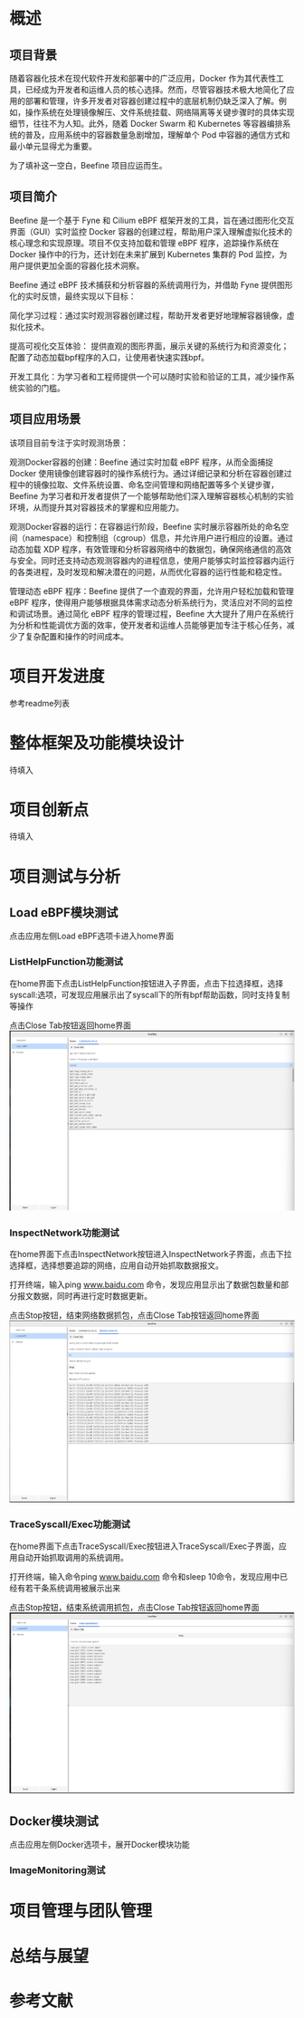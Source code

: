 # 概述
## 项目背景
随着容器化技术在现代软件开发和部署中的广泛应用，Docker 作为其代表性工具，已经成为开发者和运维人员的核心选择。然而，尽管容器技术极大地简化了应用的部署和管理，许多开发者对容器创建过程中的底层机制仍缺乏深入了解。例如，操作系统在处理镜像解压、文件系统挂载、网络隔离等关键步骤时的具体实现细节，往往不为人知。此外，随着 Docker Swarm 和 Kubernetes 等容器编排系统的普及，应用系统中的容器数量急剧增加，理解单个 Pod 中容器的通信方式和最小单元显得尤为重要。

为了填补这一空白，Beefine 项目应运而生。

## 项目简介
Beefine 是一个基于 Fyne 和 Cilium eBPF 框架开发的工具，旨在通过图形化交互界面（GUI）实时监控 Docker 容器的创建过程，帮助用户深入理解虚拟化技术的核心理念和实现原理。项目不仅支持加载和管理 eBPF 程序，追踪操作系统在 Docker 操作中的行为，还计划在未来扩展到 Kubernetes 集群的 Pod 监控，为用户提供更加全面的容器化技术洞察。

Beefine 通过 eBPF 技术捕获和分析容器的系统调用行为，并借助 Fyne 提供图形化的实时反馈，最终实现以下目标：

简化学习过程：通过实时观测容器创建过程，帮助开发者更好地理解容器镜像，虚拟化技术。

提高可视化交互体验： 提供直观的图形界面，展示关键的系统行为和资源变化；配置了动态加载bpf程序的入口，让使用者快速实践bpf。

开发工具化：为学习者和工程师提供一个可以随时实验和验证的工具，减少操作系统实验的门槛。

## 项目应用场景
该项目目前专注于实时观测场景：

观测Docker容器的创建：Beefine 通过实时加载 eBPF 程序，从而全面捕捉 Docker 使用镜像创建容器时的操作系统行为。通过详细记录和分析在容器创建过程中的镜像拉取、文件系统设置、命名空间管理和网络配置等多个关键步骤，Beefine 为学习者和开发者提供了一个能够帮助他们深入理解容器核心机制的实验环境，从而提升其对容器技术的掌握和应用能力。

观测Docker容器的运行：在容器运行阶段，Beefine 实时展示容器所处的命名空间（namespace）和控制组（cgroup）信息，并允许用户进行相应的设置。通过动态加载 XDP 程序，有效管理和分析容器网络中的数据包，确保网络通信的高效与安全。同时还支持动态观测容器内的进程信息，使用户能够实时监控容器内运行的各类进程，及时发现和解决潜在的问题，从而优化容器的运行性能和稳定性。

管理动态 eBPF 程序：Beefine 提供了一个直观的界面，允许用户轻松加载和管理 eBPF 程序，使得用户能够根据具体需求动态分析系统行为，灵活应对不同的监控和调试场景。通过简化 eBPF 程序的管理过程，Beefine 大大提升了用户在系统行为分析和性能调优方面的效率，使开发者和运维人员能够更加专注于核心任务，减少了复杂配置和操作的时间成本。

# 项目开发进度
参考readme列表

# 整体框架及功能模块设计
待填入

# 项目创新点
待填入

# 项目测试与分析
## Load eBPF模块测试
点击应用左侧Load eBPF选项卡进入home界面
### ListHelpFunction功能测试
在home界面下点击ListHelpFunction按钮进入子界面，点击下拉选择框，选择syscall:选项，可发现应用展示出了syscall下的所有bpf帮助函数，同时支持复制等操作

点击Close Tab按钮返回home界面
![test_1.png](internal/data/assets/doc/test_1.png)
### InspectNetwork功能测试
在home界面下点击InspectNetwork按钮进入InspectNetwork子界面，点击下拉选择框，选择想要追踪的网络，应用自动开始抓取数据报文。

打开终端，输入ping www.baidu.com 命令，发现应用显示出了数据包数量和部分报文数据，同时再进行定时数据更新。

点击Stop按钮，结束网络数据抓包，点击Close Tab按钮返回home界面
![test_2.png](internal/data/assets/doc/test_2.png)
### TraceSyscall/Exec功能测试
在home界面下点击TraceSyscall/Exec按钮进入TraceSyscall/Exec子界面，应用自动开始抓取调用的系统调用。

打开终端，输入命令ping www.baidu.com 命令和sleep 10命令，发现应用中已经有若干条系统调用被展示出来

点击Stop按钮，结束系统调用抓包，点击Close Tab按钮返回home界面
![test_3.png](internal/data/assets/doc/test_3.png)

## Docker模块测试
点击应用左侧Docker选项卡，展开Docker模块功能
### ImageMonitoring测试
# 项目管理与团队管理

# 总结与展望

# 参考文献
